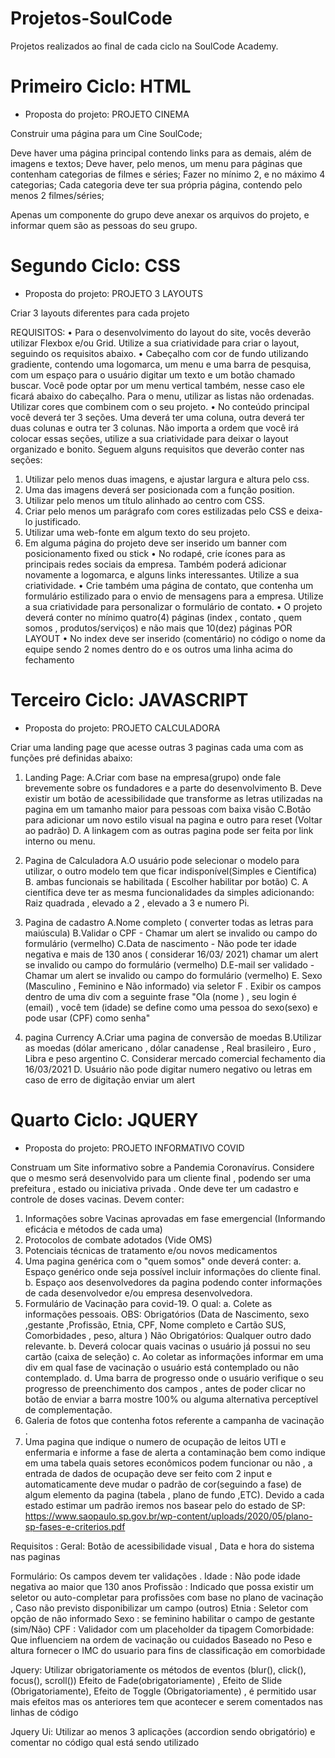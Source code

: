 # Projetos-SoulCode
 Projetos realizados ao final de cada ciclo na SoulCode Academy.

# Primeiro Ciclo: HTML
* Proposta do projeto:
PROJETO CINEMA

Construir uma página para um Cine SoulCode;

Deve haver uma página principal contendo links para as demais, além de imagens e textos;
Deve haver, pelo menos, um menu para páginas que contenham categorias de filmes e séries;
Fazer no mínimo 2, e no máximo 4 categorias;
Cada categoria deve ter sua própria página, contendo pelo menos 2 filmes/séries;

Apenas um componente do grupo deve anexar os arquivos do projeto, e informar quem são as pessoas do seu grupo.

# Segundo Ciclo: CSS
* Proposta do projeto:
PROJETO 3 LAYOUTS

Criar 3 layouts diferentes para cada projeto

REQUISITOS:
• Para o desenvolvimento do layout do site, vocês deverão utilizar Flexbox e/ou Grid. Utilize a sua criatividade para criar o layout, seguindo os requisitos abaixo.
• Cabeçalho com cor de fundo utilizando gradiente, contendo uma logomarca, um menu e uma barra de pesquisa, com um espaço para o usuário digitar um texto e um botão chamado buscar. Você pode optar por um menu vertical também, nesse caso ele ficará abaixo do cabeçalho. Para o menu, utilizar as listas não ordenadas. Utilizar cores que combinem com o seu projeto.
• No conteúdo principal você deverá ter 3 seções. Uma deverá ter uma coluna, outra deverá ter duas colunas e outra ter 3 colunas. Não importa a ordem que você irá colocar essas seções, utilize a sua criatividade para deixar o layout organizado e bonito.
Seguem alguns requisitos que deverão conter nas seções:
1. Utilizar pelo menos duas imagens, e ajustar largura e altura pelo css.
2. Uma das imagens deverá ser posicionada com a função position.
3. Utilizar pelo menos um título alinhado ao centro com CSS.
4. Criar pelo menos um parágrafo com cores estilizadas pelo CSS e deixa-lo justificado.
5. Utilizar uma web-fonte em algum texto do seu projeto.
6. Em alguma página do projeto deve ser inserido um banner com posicionamento fixed ou stick
• No rodapé, crie ícones para as principais redes sociais da empresa. Também poderá adicionar novamente a logomarca, e alguns links interessantes. Utilize a sua criatividade.
• Crie também uma página de contato, que contenha um formulário estilizado para o envio de mensagens para a empresa. Utilize a sua criatividade para personalizar o formulário de contato.
• O projeto deverá conter no mínimo quatro(4) páginas (index , contato , quem somos , produtos/serviços) e não mais que 10(dez) páginas POR LAYOUT
• No index deve ser inserido (comentário) no código o nome da equipe sendo 2 nomes dentro do <head> e os outros uma linha acima do fechamento </html>

# Terceiro Ciclo: JAVASCRIPT
* Proposta do projeto:
PROJETO CALCULADORA

Criar uma landing page que acesse outras 3 paginas cada uma com as funções pré definidas abaixo:

1. Landing Page:
A.Criar com base na empresa(grupo) onde fale brevemente sobre os fundadores e a parte do desenvolvimento
B. Deve existir um botão de acessibilidade que transforme as letras utilizadas na pagina em um tamanho maior para pessoas com baixa visão
C.Botão para adicionar um novo estilo visual na pagina e outro para reset (Voltar ao padrão)
D. A linkagem com as outras pagina pode ser feita por link interno ou menu.

2. Pagina de Calculadora
A.O usuário pode selecionar o modelo para utilizar, o outro modelo tem que ficar indisponível(Simples e Científica)
B. ambas funcionais se habilitada ( Escolher habilitar por botão)
C. A científica deve ter as mesma funcionalidades da simples adicionando:
Raiz quadrada , elevado a 2 , elevado a 3 e numero Pi.

3. Pagina de cadastro
A.Nome completo ( converter todas as letras para maiúscula)
B.Validar o CPF - Chamar um alert se invalido ou campo do formulário (vermelho)
C.Data de nascimento - Não pode ter idade negativa e mais de 130 anos ( considerar 16/03/ 2021) chamar um alert se invalido ou campo do formulário (vermelho)
D.E-mail ser validado - Chamar um alert se invalido ou campo do formulário (vermelho)
E. Sexo (Masculino , Feminino e Não informado) via seletor
F . Exibir os campos dentro de uma div com a seguinte frase "Ola (nome ) , seu login é (email) , você tem (idade) se define como uma pessoa do sexo(sexo) e pode usar (CPF) como senha"

4. pagina Currency
A.Criar uma pagina de conversão de moedas
B.Utilizar as moedas (dólar americano , dólar canadense , Real brasileiro , Euro , Libra e peso argentino
C. Considerar mercado comercial fechamento dia 16/03/2021
D. Usuário não pode digitar numero negativo ou letras em caso de erro de digitação enviar um alert

# Quarto Ciclo: JQUERY
* Proposta do projeto: PROJETO INFORMATIVO COVID

Construam um Site informativo sobre a Pandemia Coronavírus.
Considere que o mesmo será desenvolvido para um cliente final , podendo ser uma prefeitura , estado ou iniciativa privada . Onde deve ter um cadastro e controle de doses vacinas. Devem conter:

1. Informações sobre Vacinas aprovadas em fase emergencial (Informando eficácia e métodos de cada uma)
2. Protocolos de combate adotados (Vide OMS)
3. Potenciais técnicas de tratamento e/ou novos medicamentos
4. Uma pagina genérica com o "quem somos" onde deverá conter:
     a. Espaço genérico onde seja possível incluir informações do cliente final.
     b. Espaço aos desenvolvedores da pagina podendo conter informações de cada desenvolvedor
     e/ou empresa desenvolvedora.
5. Formulário de Vacinação para covid-19. O qual:
     a. Colete as informações pessoais.
     OBS: Obrigatórios (Data de Nascimento, sexo ,gestante ,Profissão, Etnia, CPF, Nome completo e              Cartão SUS, Comorbidades , peso, altura )
     Não Obrigatórios: Qualquer outro dado relevante.
     b. Deverá colocar quais vacinas o usuário já possui no seu cartão (caixa de seleção)
     c. Ao coletar as informações informar em uma div em qual fase de vacinação o usuário está
contemplado ou não contemplado.
      d. Uma barra de progresso onde o usuário verifique o seu progresso de preenchimento dos
campos , antes de poder clicar no botão de enviar a barra mostre 100% ou alguma alternativa
perceptível de complementação.
6. Galeria de fotos que contenha fotos referente a campanha de vacinação .
7. Uma pagina que indique o numero de ocupação de leitos UTI e enfermaria e informe a fase de alerta a contaminação bem como indique em uma tabela quais setores econômicos podem funcionar ou não , a entrada de dados de ocupação deve ser feito com 2 input e automaticamente deve mudar o padrão de cor(seguindo a fase) de algum elemento da pagina (tabela , plano de fundo ,ETC). Devido a cada estado estimar um padrão iremos nos basear pelo do estado de SP: https://www.saopaulo.sp.gov.br/wp-content/uploads/2020/05/plano-sp-fases-e-criterios.pdf

Requisitos :
Geral: Botão de acessibilidade visual , Data e hora do sistema nas paginas

Formulário: Os campos devem ter validações .
Idade : Não pode idade negativa ao maior que 130 anos
Profissão : Indicado que possa existir um seletor ou auto-completar para profissões com base no
plano de vacinação , Caso não previsto disponibilizar um campo (outros)
Etnia : Seletor com opção de não informado
Sexo : se feminino habilitar o campo de gestante (sim/Não)
CPF : Validador com um placeholder da tipagem
Comorbidade: Que influenciem na ordem de vacinação ou cuidados
Baseado no Peso e altura fornecer o IMC do usuario para fins de classificação em comorbidade

Jquery: Utilizar obrigatoriamente os métodos de eventos (blur(), click(), focus(), scroll())
Efeito de Fade(obrigatoriamente) , Efeito de Slide (Obrigatoriamente), Efeito de Toggle (Obrigatoriamente) , é permitido usar mais efeitos mas os anteriores tem que acontecer e serem comentados nas linhas de código

Jquery Ui: Utilizar ao menos 3 aplicações (accordion sendo obrigatório) e comentar no código qual está sendo utilizado
